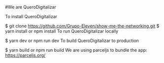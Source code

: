 #We are QueroDigitalizar

To install QueroDigitalizar

$ git clone https://github.com/Grupo-Eleven/show-me-the-networking.git
$ yarn install or npm install
To run QueroDigitalizar locally

$ yarn dev or npm run dev
To build QueroDigitalizar to production

$ yarn build or npm run build
We are using parceljs to bundle the app: https://parceljs.org/
